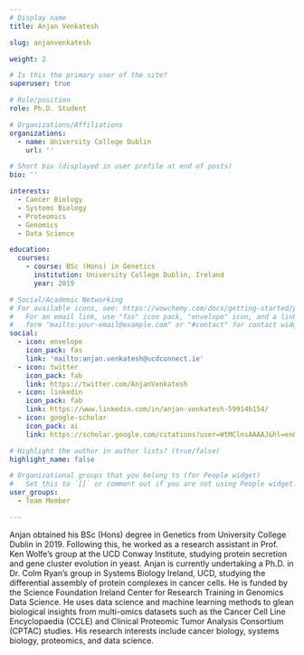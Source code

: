 ```yaml
---
# Display name
title: Anjan Venkatesh

slug: anjanvenkatesh

weight: 2

# Is this the primary user of the site?
superuser: true

# Role/position
role: Ph.D. Student

# Organizations/Affiliations
organizations:
  - name: University College Dublin
    url: ''

# Short bio (displayed in user profile at end of posts)
bio: ''

interests:
  - Cancer Biology
  - Systems Biology
  - Proteomics
  - Genomics
  - Data Science

education:
  courses:
    - course: BSc (Hons) in Genetics
      institution: University College Dublin, Ireland
      year: 2019

# Social/Academic Networking
# For available icons, see: https://wowchemy.com/docs/getting-started/page-builder/#icons
#   For an email link, use "fas" icon pack, "envelope" icon, and a link in the
#   form "mailto:your-email@example.com" or "#contact" for contact widget.
social:
  - icon: envelope
    icon_pack: fas
    link: 'mailto:anjan.venkatesh@ucdconnect.ie'
  - icon: twitter
    icon_pack: fab
    link: https://twitter.com/AnjanVenkatesh
  - icon: linkedin
    icon_pack: fab
    link: https://www.linkedin.com/in/anjan-venkatesh-59914b154/
  - icon: google-scholar
    icon_pack: ai
    link: https://scholar.google.com/citations?user=WtMClnsAAAAJ&hl=en&oi=sra

# Highlight the author in author lists? (true/false)
highlight_name: false

# Organizational groups that you belong to (for People widget)
#   Set this to `[]` or comment out if you are not using People widget.
user_groups:
  - Team Member

---
```


Anjan obtained his BSc (Hons) degree in Genetics from University College Dublin in 2019. Following this, he worked as a research assistant in Prof. Ken Wolfe’s group at the UCD Conway Institute, studying protein secretion and gene cluster evolution in yeast. Anjan is currently undertaking a Ph.D. in Dr. Colm Ryan’s group in Systems Biology Ireland, UCD, studying the differential assembly of protein complexes in cancer cells. He is funded by the Science Foundation Ireland Center for Research Training in Genomics Data Science. He uses data science and machine learning methods to glean biological insights from multi-omics datasets such as the Cancer Cell Line Encyclopaedia (CCLE) and Clinical Proteomic Tumor Analysis Consortium (CPTAC) studies. His research interests include cancer biology, systems biology, proteomics, and data science.

